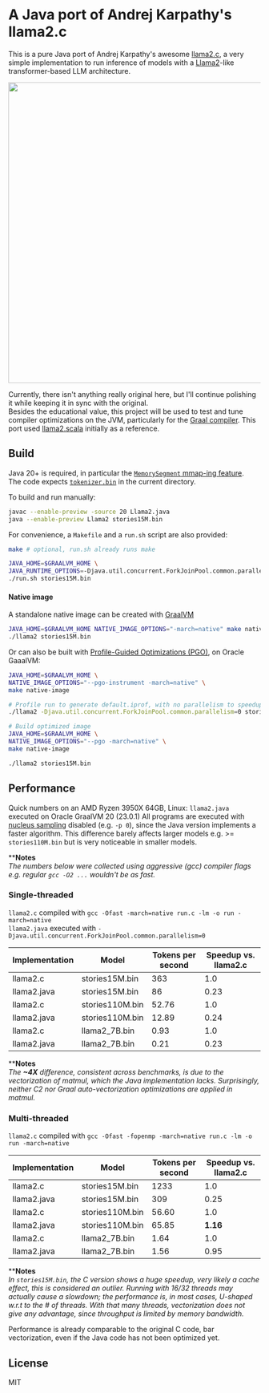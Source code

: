 # A Java port of Andrej Karpathy's llama2.c

This is a pure Java port of Andrej Karpathy's awesome [llama2.c](https://github.com/karpathy/llama2.c), a very simple implementation
to run inference of models with a [Llama2](https://arxiv.org/pdf/2302.13971.pdf)-like transformer-based LLM architecture.  

<p align="center">
  <img width="600" src="https://github.com/mukel/llama2.java/assets/1896283/c7db4110-1bf6-466c-9fac-130a6ecefe8a">
</p>

Currently, there isn't anything really original here, but I'll continue polishing it while keeping it in sync with the original.  
Besides the educational value, this project will be used to test and tune compiler optimizations on the JVM, particularly for the [Graal compiler](https://www.graalvm.org/latest/reference-manual/java/compiler).
This port used [llama2.scala](https://github.com/jrudolph/llama2.scala) initially as a reference.

## Build
Java 20+ is required, in particular the [`MemorySegment` mmap-ing feature](https://docs.oracle.com/en/java/javase/20/docs/api/java.base/java/nio/channels/FileChannel.html#map(java.nio.channels.FileChannel.MapMode,long,long,java.lang.foreign.SegmentScope)).  
The code expects [`tokenizer.bin`](https://github.com/karpathy/llama2.c/raw/master/tokenizer.bin) in the current directory.

To build and run manually:
```bash
javac --enable-preview -source 20 Llama2.java
java --enable-preview Llama2 stories15M.bin
```

For convenience, a `Makefile` and a `run.sh` script are also provided:

```bash
make # optional, run.sh already runs make

JAVA_HOME=$GRAALVM_HOME \
JAVA_RUNTIME_OPTIONS=-Djava.util.concurrent.ForkJoinPool.common.parallelism=8 \
./run.sh stories15M.bin
```

#### Native image

A standalone native image can be created with [GraalVM](https://www.graalvm.org/)
```bash
JAVA_HOME=$GRAALVM_HOME NATIVE_IMAGE_OPTIONS="-march=native" make native-image
./llama2 stories15M.bin
```

Or can also be built with [Profile-Guided Optimizations (PGO)](https://www.graalvm.org/dev/reference-manual/native-image/guides/optimize-native-executable-with-pgo), on Oracle GaaalVM:
```bash
JAVA_HOME=$GRAALVM_HOME \
NATIVE_IMAGE_OPTIONS="--pgo-instrument -march=native" \
make native-image

# Profile run to generate default.iprof, with no parallelism to speedup profiling.
./llama2 -Djava.util.concurrent.ForkJoinPool.common.parallelism=0 stories15M.bin

# Build optimized image
JAVA_HOME=$GRAALVM_HOME \
NATIVE_IMAGE_OPTIONS="--pgo -march=native" \
make native-image

./llama2 stories15M.bin
```

## Performance

Quick numbers on an AMD Ryzen 3950X 64GB, Linux:
`llama2.java` executed on Oracle GraalVM 20 (23.0.1)
All programs are executed with [nucleus sampling](https://arxiv.org/pdf/1904.09751.pdf) disabled (e.g. `-p 0`), since the Java version implements a faster algorithm.
This difference barely affects larger models e.g. >= `stories110M.bin` but is very noticeable in smaller models.  

****Notes**  
*The numbers below were collected using aggressive (gcc) compiler flags e.g. regular `gcc -O2 ...` wouldn't be as fast.*

### Single-threaded

`llama2.c` compiled with `gcc -Ofast -march=native run.c -lm -o run -march=native`  
`llama2.java` executed with `-Djava.util.concurrent.ForkJoinPool.common.parallelism=0`

| Implementation | Model | Tokens per second | Speedup vs. llama2.c |
| ---------------| ------|------------------ | -------------------- |
| llama2.c    | stories15M.bin  |   363 |  1.0 |
| llama2.java | stories15M.bin  |    86 | 0.23 |
| llama2.c    | stories110M.bin | 52.76 |  1.0 |
| llama2.java | stories110M.bin | 12.89 | 0.24 |
| llama2.c    | llama2_7B.bin   |  0.93 |  1.0 |
| llama2.java | llama2_7B.bin   |  0.21 | 0.23 |

****Notes**  
*The **~4X** difference, consistent across benchmarks, is due to the vectorization of matmul, which the Java implementation lacks.
Surprisingly, neither C2 nor Graal auto-vectorization optimizations are applied in matmul.*

### Multi-threaded

`llama2.c` compiled with `gcc -Ofast -fopenmp -march=native run.c -lm -o run -march=native`

| Implementation | Model | Tokens per second | Speedup vs. llama2.c |
| ---------------| ------|------------------ | -------------------- |
| llama2.c    |  stories15M.bin |  1233 |  1.0 |
| llama2.java |  stories15M.bin |   309 | 0.25 |
| llama2.c    | stories110M.bin | 56.60 |  1.0 |
| llama2.java | stories110M.bin | 65.85 | **1.16** |
| llama2.c    |   llama2_7B.bin |  1.64 |  1.0 |
| llama2.java |   llama2_7B.bin |  1.56 | 0.95 |

****Notes**  
*In `stories15M.bin`, the C version shows a huge speedup, very likely a cache effect, this is considered an outlier.
Running with 16/32 threads may actually cause a slowdown; the performance is, in most cases, U-shaped w.r.t to the # of threads.
With that many threads, vectorization does not give any advantage, since throughput is limited by memory bandwidth.*

Performance is already comparable to the original C code, bar vectorization, even if the Java code has not been optimized yet.

## License

MIT
